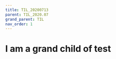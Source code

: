 ```yaml
---
title: TIL_20200713
parent: TIL_2020.07
grand_parent: TIL
nav_order: 1
---
```


# I am a grand child of test
